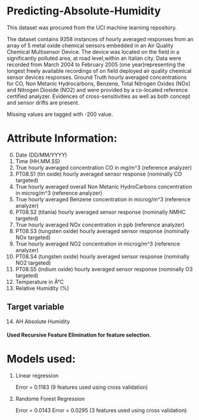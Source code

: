 # Predicting-Absolute-Humidity
This dataset was procured from the UCI machine learning repository. 

The dataset contains 9358 instances of hourly averaged responses from an array of 5 metal oxide chemical sensors embedded in an Air Quality Chemical Multisensor Device. The device was located on the field in a significantly polluted area, at road level,within an Italian city. Data were recorded from March 2004 to February 2005 (one year)representing the longest freely available recordings of on field deployed air quality chemical sensor devices responses. Ground Truth hourly averaged concentrations for CO, Non Metanic Hydrocarbons, Benzene, Total Nitrogen Oxides (NOx) and Nitrogen Dioxide (NO2) and were provided by a co-located reference certified analyzer. Evidences of cross-sensitivities as well as both concept and sensor drifts are present. 

Missing values are tagged with -200 value. 

# Attribute Information:

0. Date	(DD/MM/YYYY) 
1. Time	(HH.MM.SS) 
2. True hourly averaged concentration CO in mg/m^3 (reference analyzer) 
3. PT08.S1 (tin oxide) hourly averaged sensor response (nominally CO targeted)	
4. True hourly averaged overall Non Metanic HydroCarbons concentration in microg/m^3 (reference analyzer) 
5. True hourly averaged Benzene concentration in microg/m^3 (reference analyzer) 
6. PT08.S2 (titania) hourly averaged sensor response (nominally NMHC targeted)	
7. True hourly averaged NOx concentration in ppb (reference analyzer) 
8. PT08.S3 (tungsten oxide) hourly averaged sensor response (nominally NOx targeted) 
9. True hourly averaged NO2 concentration in microg/m^3 (reference analyzer)	
10. PT08.S4 (tungsten oxide) hourly averaged sensor response (nominally NO2 targeted)	
11. PT08.S5 (indium oxide) hourly averaged sensor response (nominally O3 targeted) 
12. Temperature in Â°C	
13. Relative Humidity (%) 
## Target variable
14. AH Absolute Humidity

#### Used Recursive Feature Elimination for feature selection.

# Models used:
1) Linear regression

      Error = 0.1183 (9 features used using cross validation)
      
2) Randome Forest Regression

      Error = 0.0143
      Error = 0.0295 (3 features used using cross validation)
